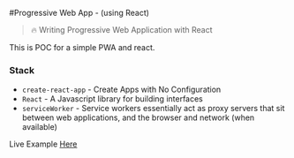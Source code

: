 #Progressive Web App - (using React)
> :fire: Writing Progressive Web Application with React 

This is POC for a simple PWA and react.

### Stack
* `create-react-app` - Create Apps with No Configuration
* `React` - A Javascript library for building interfaces
* `serviceWorker` - Service workers essentially act as proxy servers that sit between web applications, and the browser and network (when available)

Live Example [Here](https://omerherera.github.io/pwa-react/)
